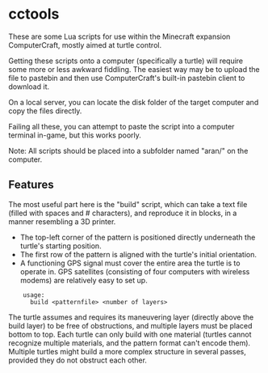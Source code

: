 cctools
=======

These are some Lua scripts for use within the Minecraft expansion ComputerCraft, 
mostly aimed at turtle control.

Getting these scripts onto a computer (specifically a turtle) will require some more or less awkward fiddling.
The easiest way may be to upload the file to pastebin and then use ComputerCraft's built-in pastebin client to
download it.

On a local server, you can locate the disk folder of the target computer and copy the files directly.

Failing all these, you can attempt to paste the script into a computer terminal in-game, but this works poorly.

Note: All scripts should be placed into a subfolder named "aran/" on the computer.

Features
--------

The most useful part here is the "build" script, which can take a text file (filled with spaces and # characters),
and reproduce it in blocks, in a manner resembling a 3D printer.

* The top-left corner of the pattern is positioned directly underneath the turtle's starting position.
* The first row of the pattern is aligned with the turtle's initial orientation.
* A functioning GPS signal must cover the entire area the turtle is to operate in. GPS satellites (consisting of four
  computers with wireless modems) are relatively easy to set up.

```
    usage:
      build <patternfile> <number of layers>
```

The turtle assumes and requires its maneuvering layer (directly above the build layer) to be free of obstructions, and
multiple layers must be placed bottom to top. Each turtle can only build with one material (turtles cannot recognize
multiple materials, and the pattern format can't encode them). Multiple turtles might build a more complex structure
in several passes, provided they do not obstruct each other.
